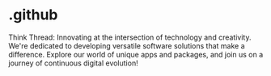 # .github
Think Thread: Innovating at the intersection of technology and creativity. We're dedicated to developing versatile software solutions that make a difference. Explore our world of unique apps and packages, and join us on a journey of continuous digital evolution!

